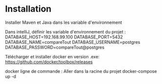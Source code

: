 # Installation 

Installer Maven et Java dans les variable d'environnement

Dans intelliJ, définir les variable d'environnement du projet :
DATABASE_HOST=192.168.99.100
DATABASE_PORT=5432
DATABASE_NAME=compareTout
DATABASE_USERNAME=postgres
DATABASE_PASSWORD=compareTout@postgres


Télécharger et installer docker en version .exe:
https://github.com/docker/toolbox/releases

docker ligne de commande : 
Aller dans la racine du projet
   docker-compose up -d